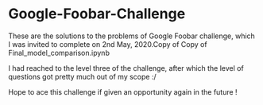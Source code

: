 # Google-Foobar-Challenge
These are the solutions to the problems of Google Foobar challenge, which I was invited to complete on 2nd May, 2020.Copy of Copy of Final_model_comparison.ipynb

I had reached to the level three of the challenge, after which the level of questions got pretty much out of my scope :/

Hope to ace this challenge if given an opportunity again in the future !